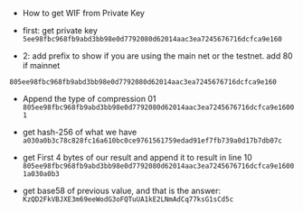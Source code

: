 - How to get WIF from Private Key
- first: get private key
  `5ee98fbc968fb9abd3bb98e0d7792080d62014aac3ea7245676716dcfca9e160`

- 2: add prefix to show if you are using the main net or the testnet. add 80 if mainnet

`805ee98fbc968fb9abd3bb98e0d7792080d62014aac3ea7245676716dcfca9e160`

- Append the type of compression 01
  `805ee98fbc968fb9abd3bb98e0d7792080d62014aac3ea7245676716dcfca9e16001`

- get hash-256 of what we have
  `a030a0b3c78c828fc16a610bc0ce9761561759edad91ef7fb739a0d17b7db07c`

- get First 4 bytes of our result and append it to result in line 10
  `805ee98fbc968fb9abd3bb98e0d7792080d62014aac3ea7245676716dcfca9e16001a030a0b3`

- get base58 of previous value, and that is the answer:
  `KzQD2FkVBJXE3m69eeWodG3oFQTuUA1kE2LNmAdCq77ksG1sCd5c`

